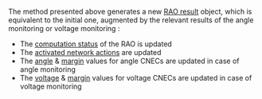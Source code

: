 The method presented above generates a new [RAO result](/output-data/rao-result.md)
object, which is equivalent to the initial one, augmented by the relevant results of the angle monitoring or voltage monitoring :
- The [computation status](/output-data/rao-result.md#computation-status) of the RAO is updated
- The [activated network actions](/output-data/rao-result.md#network-actions-results) are updated
- The [angle](/output-data/rao-result.md#angle) & [margin](/output-data/rao-result.md#id3) values for angle CNECs are updated in case of angle monitoring
- The [voltage](/output-data/rao-result.md#voltage) & [margin](/output-data/rao-result.md#id3) values for voltage CNECs are updated in case of voltage monitoring
